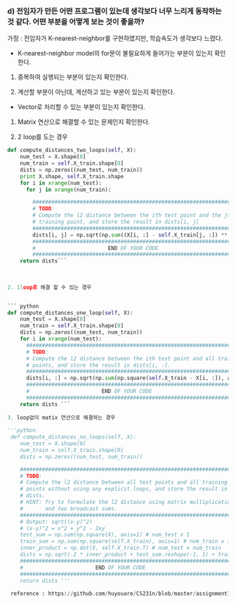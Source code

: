 ### d) 전임자가 만든 어떤 프로그램이 있는데 생각보다 너무 느리게 동작하는 것 같다. 어떤 부분을 어떻게 보는 것이 좋을까?

가정 : 전임자가 K-nearest-neighbor를 구현하였지만, 학습속도가 생각보다 느렸다.

- K-nearest-neighbor model의 for문이 불필요하게 들어가는 부분이 있는지 확인한다.

1. 중복하여 실행되는 부분이 있는지 확인한다.

2. 계산할 부분이 아닌데, 계산하고 있는 부분이 있는지 확인한다.

- Vector로 처리할 수 있는 부분이 있는지 확인한다.

1. Matrix 연산으로 해결할 수 있는 문제인지 확인한다.

1. 2 loop를 도는 경우

```python
def compute_distances_two_loops(self, X):
    num_test = X.shape[0]
    num_train = self.X_train.shape[0]
    dists = np.zeros((num_test, num_train))
    print X.shape, self.X_train.shape
    for i in xrange(num_test):
      for j in xrange(num_train):

        #####################################################################
        # TODO:                                                             #
        # Compute the l2 distance between the ith test point and the jth    #
        # training point, and store the result in dists[i, j]               #
        #####################################################################
        dists[i, j] = np.sqrt(np.sum((X[i, :] - self.X_train[j, :]) ** 2))
        #####################################################################
        #                       END OF YOUR CODE                            #
        #####################################################################
    return dists```
    
    
    
2. 1loop로 해결 할 수 있는 경우


``` python
def compute_distances_one_loop(self, X):
    num_test = X.shape[0]
    num_train = self.X_train.shape[0]
    dists = np.zeros((num_test, num_train))
    for i in xrange(num_test):
      #######################################################################
      # TODO:                                                               #
      # Compute the l2 distance between the ith test point and all training #
      # points, and store the result in dists[i, :].                        #
      #######################################################################
      dists[i, :] = np.sqrt(np.sum(np.square(self.X_train - X[i, :]), axis=1)) # broadcasting
      #####################################################################
      #                       END OF YOUR CODE                            #
      #####################################################################
    return dists ```
    
3. loop없이 matix 연산으로 해결하는 경우 
    
'''python
 def compute_distances_no_loops(self, X):
    num_test = X.shape[0]
    num_train = self.X_train.shape[0]
    dists = np.zeros((num_test, num_train)) 

    #########################################################################
    # TODO:                                                                 #
    # Compute the l2 distance between all test points and all training      #
    # points without using any explicit loops, and store the result in      #
    # dists.                                                                #
    # HINT: Try to formulate the l2 distance using matrix multiplication    #
    #       and two broadcast sums.                                         #
    #########################################################################
    # Output: sqrt((x-y)^2)
    # (x-y)^2 = x^2 + y^2 - 2xy
    test_sum = np.sum(np.square(X), axis=1) # num_test x 1
    train_sum = np.sum(np.square(self.X_train), axis=1) # num_train x 1
    inner_product = np.dot(X, self.X_train.T) # num_test x num_train
    dists = np.sqrt(-2 * inner_product + test_sum.reshape(-1, 1) + train_sum) # broadcast
    #####################################################################
    #                       END OF YOUR CODE                            #
    #####################################################################
    return dists '''
    
 reference : https://github.com/huyouare/CS231n/blob/master/assignment1/cs231n/classifiers/k_nearest_neighbor.py
